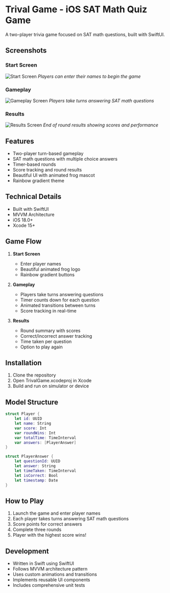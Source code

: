 # Trival Game - iOS SAT Math Quiz Game

A two-player trivia game focused on SAT math questions, built with SwiftUI.

## Screenshots

### Start Screen
![Start Screen](screenshots/start_screen.png)
*Players can enter their names to begin the game*

### Gameplay
![Gameplay Screen](screenshots/gameplay.png)
*Players take turns answering SAT math questions*

### Results
![Results Screen](screenshots/results.png)
*End of round results showing scores and performance*

## Features
- Two-player turn-based gameplay
- SAT math questions with multiple choice answers
- Timer-based rounds
- Score tracking and round results
- Beautiful UI with animated frog mascot
- Rainbow gradient theme

## Technical Details
- Built with SwiftUI
- MVVM Architecture
- iOS 18.0+
- Xcode 15+

## Game Flow
1. **Start Screen**
   - Enter player names
   - Beautiful animated frog logo
   - Rainbow gradient buttons

2. **Gameplay**
   - Players take turns answering questions
   - Timer counts down for each question
   - Animated transitions between turns
   - Score tracking in real-time

3. **Results**
   - Round summary with scores
   - Correct/incorrect answer tracking
   - Time taken per question
   - Option to play again

## Installation
1. Clone the repository
2. Open TrivalGame.xcodeproj in Xcode
3. Build and run on simulator or device

## Model Structure
```swift
struct Player {
    let id: UUID
    let name: String
    var score: Int
    var roundWins: Int
    var totalTime: TimeInterval
    var answers: [PlayerAnswer]
}

struct PlayerAnswer {
    let questionId: UUID
    let answer: String
    let timeTaken: TimeInterval
    let isCorrect: Bool
    let timestamp: Date
}
```

## How to Play
1. Launch the game and enter player names
2. Each player takes turns answering SAT math questions
3. Score points for correct answers
4. Complete three rounds
5. Player with the highest score wins!

## Development
- Written in Swift using SwiftUI
- Follows MVVM architecture pattern
- Uses custom animations and transitions
- Implements reusable UI components
- Includes comprehensive unit tests
